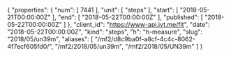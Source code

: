 {
  "properties": {
    "num": [
      7441
    ],
    "unit": [
      "steps"
    ],
    "start": [
      "2018-05-21T00:00:00Z"
    ],
    "end": [
      "2018-05-22T00:00:00Z"
    ],
    "published": [
      "2018-05-22T00:00:00Z"
    ]
  },
  "client_id": "https://www-api.jvt.me/fit",
  "date": "2018-05-22T00:00:00Z",
  "kind": "steps",
  "h": "h-measure",
  "slug": "2018/05/un39m",
  "aliases": [
    "/mf2/d8c9ba0f-a8cf-4c4c-8062-4f7ecf605fd0/",
    "/mf2/2018/05/un39m",
    "/mf2/2018/05/UN39m"
  ]
}
